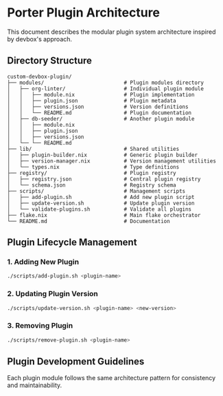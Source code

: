 # Porter Plugin Architecture

This document describes the modular plugin system architecture inspired by devbox's approach.

## Directory Structure

```
custom-devbox-plugin/
├── modules/                          # Plugin modules directory
│   ├── org-linter/                   # Individual plugin module
│   │   ├── module.nix                # Plugin implementation
│   │   ├── plugin.json               # Plugin metadata
│   │   ├── versions.json             # Version definitions
│   │   └── README.md                 # Plugin documentation
│   ├── db-seeder/                    # Another plugin module
│   │   ├── module.nix
│   │   ├── plugin.json
│   │   ├── versions.json
│   └── └── README.md
├── lib/                              # Shared utilities
│   ├── plugin-builder.nix            # Generic plugin builder
│   ├── version-manager.nix           # Version management utilities
│   └── types.nix                     # Type definitions
├── registry/                         # Plugin registry
│   ├── registry.json                 # Central plugin registry
│   └── schema.json                   # Registry schema
├── scripts/                          # Management scripts
│   ├── add-plugin.sh                 # Add new plugin script
│   ├── update-version.sh             # Update plugin version
│   └── validate-plugins.sh           # Validate all plugins
├── flake.nix                         # Main flake orchestrator
└── README.md                         # Documentation
```

## Plugin Lifecycle Management

### 1. Adding New Plugin
```bash
./scripts/add-plugin.sh <plugin-name>
```

### 2. Updating Plugin Version
```bash
./scripts/update-version.sh <plugin-name> <new-version>
```

### 3. Removing Plugin
```bash
./scripts/remove-plugin.sh <plugin-name>
```

## Plugin Development Guidelines

Each plugin module follows the same architecture pattern for consistency and maintainability.
